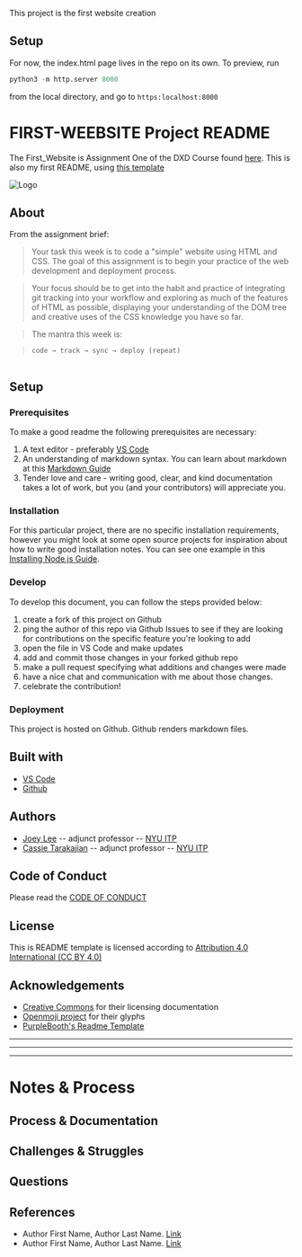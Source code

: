 
This project is the first website creation

## Setup

For now, the index.html page lives in the repo on its own.
To preview, run

```python
python3 -m http.server 8000
```

from the local directory, and go to `https:localhost:8000`




<!-- Every README should start with an H1 -->
# FIRST-WEEBSITE Project README
<!-- A one sentence description of the project or assignment -->
The First_Website is Assignment One of the DXD Course found [here](https://github.com/itp-dwd/2020-spring). This is also my first README, using [this template](https://github.com/itp-dwd/2020-spring/blob/master/templates/readme-template.md)

![Logo](https://www.openmoji.org/data/color/svg/1F4D4.svg)

<!-- It is good practice to add an about or summary -->
## About
From the assignment brief:
>Your task this week is to code a "simple" website using HTML and CSS. The goal of this assignment is to begin your practice of the web development and deployment process.

>Your focus should be to get into the habit and practice of integrating git tracking into your workflow and exploring as much of the features of HTML as possible, displaying your understanding of the DOM tree and creative uses of the CSS knowledge you have so far.

>The mantra this week is:

>``` markdown
> code → track → sync → deploy (repeat)

> ``````

<!-- It is essential to describe how to set up your project -->
## Setup

<!-- Any knowledge or tools you will need before hand -->
### Prerequisites

To make a good readme the following prerequisites are necessary:
1. A text editor - preferably [VS Code](https://code.visualstudio.com/)
2. An understanding of markdown syntax. You can learn about markdown at this [Markdown Guide](https://www.markdownguide.org/getting-started/)
3. Tender love and care - writing good, clear, and kind documentation takes a lot of work, but you (and your contributors) will appreciate you. 

<!-- any installation needs should be defined -->
### Installation

For this particular project, there are no specific installation requirements, however you might look at some open source projects for inspiration about how to write good installation notes. You can see one example in this [Installing Node.js Guide](../guides/installing-nodejs.md).

<!-- Write instructions on how to start working on your project -->
### Develop

To develop this document, you can follow the steps provided below:
1. create a fork of this project on Github
2. ping the author of this repo via Github Issues to see if they are looking for contributions on the specific feature you're looking to add
3. open the file in VS Code and make updates 
4. add and commit those changes in your forked github repo
5. make a pull request specifying what additions and changes were made
6. have a nice chat and communication with me about those changes. 
7. celebrate the contribution! 

<!-- Notes about the deployment -->
### Deployment

This project is hosted on Github. Github renders markdown files.

## Built with

* [VS Code](https://code.visualstudio.com/)
* [Github](https://github.com)

## Authors

* [Joey Lee](https://jk-lee.com) -- adjunct professor -- [NYU ITP](https://itp.nyu.edu)
* [Cassie Tarakajian](https://cassietarakajian.com/) -- adjunct professor -- [NYU ITP](https://itp.nyu.edu)

## Code of Conduct

Please read the [CODE OF CONDUCT](https://www.mozilla.org/en-US/about/governance/policies/participation/) 

## License

This is README template is licensed according to [Attribution 4.0 International (CC BY 4.0) ](https://creativecommons.org/licenses/by/4.0/)

<!-- thank and reference all the things that made your project happen -->
## Acknowledgements

* [Creative Commons](https://creativecommons.org/licenses/by/4.0/) for their licensing documentation
* [Openmoji project](https://www.openmoji.org/library/#search=notebook&emoji=1F4D4) for their glyphs
* [PurpleBooth's Readme Template](https://gist.github.com/PurpleBooth/109311bb0361f32d87a2)

***
***
***

<!-- For your assignments you might consider  -->
# Notes & Process

<!-- How you built this project - Include images, gifs, and notes here -->
## Process & Documentation

<!-- Any specific challenges or struggles documented -->
## Challenges & Struggles

<!-- Any questions you have -->
## Questions

<!-- References for resources and inspiration -->
## References

* Author First Name, Author Last Name. [Link]()
* Author First Name, Author Last Name. [Link]()
